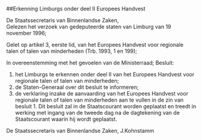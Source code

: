 <meta http-equiv='Content-Type' content='text/html; charset=utf-8' />

##Erkenning Limburgs onder deel II Europees Handvest

De Staatssecretaris van Binnenlandse Zaken,  
Gelezen het verzoek van gedeputeerde staten van Limburg van 19 november 1996;

Gelet op artikel 3, eerste lid, van het Europees Handvest voor regionale talen of talen van minderheden (Trb. 1993, 1 en 199);

In overeenstemming met het gevoelen van de Ministerraad;
Besluit:      
1.  het Limburgs te erkennen onder deel II van het Europees Handvest voor regionale talen of talen van minderheden;   
2.  de Staten-Generaal over dit besluit te informeren;   
3.  de verklaring inzake de aanvaarding van het Europees Handvest voor regionale talen of talen van minderheden aan te vullen in de zin van besluit 1.      Dit besluit zal in de Staatscourant worden geplaatst en treedt in werking met ingang van de tweede dag na de dagtekening van de Staatscourant waarin hij wordt geplaatst.   

De 
Staatssecretaris van Binnenlandse Zaken, 
J.Kohnstamm    
